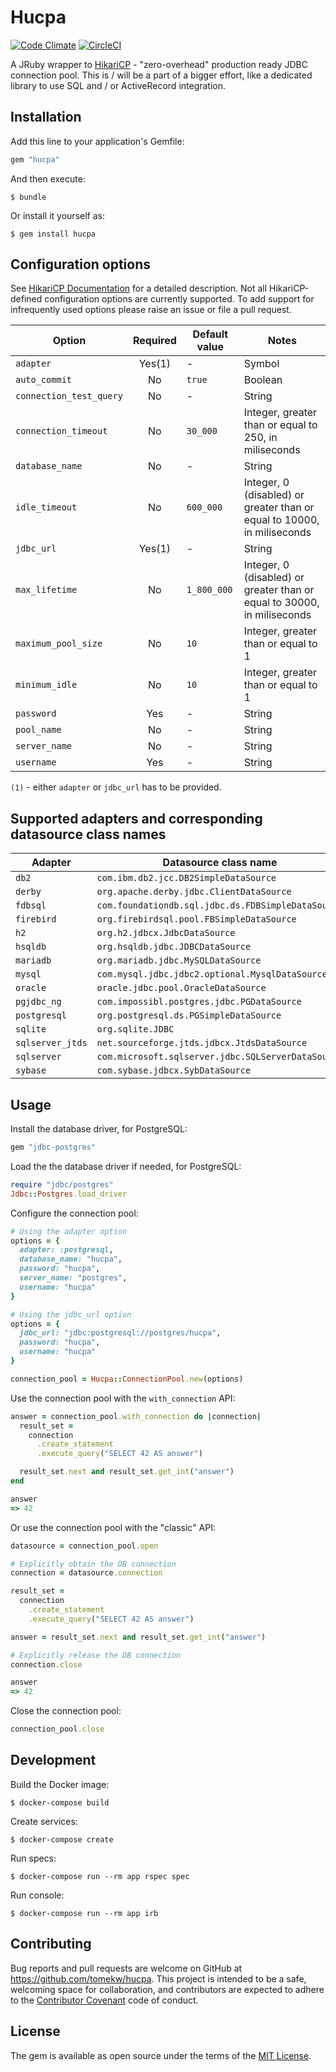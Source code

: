 # Hucpa

[![Code Climate](https://codeclimate.com/github/tomekw/hucpa/badges/gpa.svg)](https://codeclimate.com/github/tomekw/hucpa) [![CircleCI](https://circleci.com/gh/tomekw/hucpa.svg?style=svg)](https://circleci.com/gh/tomekw/hucpa)

A JRuby wrapper to [HikariCP](https://github.com/brettwooldridge/HikariCP) - "zero-overhead" production ready JDBC connection pool.
This is / will be a part of a bigger effort, like a dedicated library to use SQL and / or ActiveRecord integration.

## Installation

Add this line to your application's Gemfile:

```ruby
gem "hucpa"
```

And then execute:

    $ bundle

Or install it yourself as:

    $ gem install hucpa

## Configuration options

See [HikariCP Documentation](https://github.com/brettwooldridge/HikariCP#configuration-knobs-baby) for a detailed description.
Not all HikariCP-defined configuration options are currently supported. To add support for infrequently used options please
raise an issue or file a pull request.

| Option                  | Required | Default value | Notes                                                                   |
| ----------------------- | :------: | ------------- | ----------------------------------------------------------------------- |
| `adapter`               | Yes(1)   | -             | Symbol                                                                  |
| `auto_commit`           | No       | `true`        | Boolean                                                                 |
| `connection_test_query` | No       | -             | String                                                                  |
| `connection_timeout`    | No       | `30_000`      | Integer, greater than or equal to 250, in miliseconds                   |
| `database_name`         | No       | -             | String                                                                  |
| `idle_timeout`          | No       | `600_000`     | Integer, 0 (disabled) or greater than or equal to 10000, in miliseconds |
| `jdbc_url`              | Yes(1)   | -             | String                                                                  |
| `max_lifetime`          | No       | `1_800_000`   | Integer, 0 (disabled) or greater than or equal to 30000, in miliseconds |
| `maximum_pool_size`     | No       | `10`          | Integer, greater than or equal to 1                                     |
| `minimum_idle`          | No       | `10`          | Integer, greater than or equal to 1                                     |
| `password`              | Yes      | -             | String                                                                  |
| `pool_name`             | No       | -             | String                                                                  |
| `server_name`           | No       | -             | String                                                                  |
| `username`              | Yes      | -             | String                                                                  |

`(1)` - either `adapter` or `jdbc_url` has to be provided.

## Supported adapters and corresponding datasource class names

| Adapter          | Datasource class name                              |
| ---------------- | -------------------------------------------------- |
| `db2`            | `com.ibm.db2.jcc.DB2SimpleDataSource`              |
| `derby`          | `org.apache.derby.jdbc.ClientDataSource`           |
| `fdbsql`         | `com.foundationdb.sql.jdbc.ds.FDBSimpleDataSource` |
| `firebird`       | `org.firebirdsql.pool.FBSimpleDataSource`          |
| `h2`             | `org.h2.jdbcx.JdbcDataSource`                      |
| `hsqldb`         | `org.hsqldb.jdbc.JDBCDataSource`                   |
| `mariadb`        | `org.mariadb.jdbc.MySQLDataSource`                 |
| `mysql`          | `com.mysql.jdbc.jdbc2.optional.MysqlDataSource`    |
| `oracle`         | `oracle.jdbc.pool.OracleDataSource`                |
| `pgjdbc_ng`      | `com.impossibl.postgres.jdbc.PGDataSource`         |
| `postgresql`     | `org.postgresql.ds.PGSimpleDataSource`             |
| `sqlite`         | `org.sqlite.JDBC`                                  |
| `sqlserver_jtds` | `net.sourceforge.jtds.jdbcx.JtdsDataSource`        |
| `sqlserver`      | `com.microsoft.sqlserver.jdbc.SQLServerDataSource` |
| `sybase`         | `com.sybase.jdbcx.SybDataSource`                   |

## Usage

Install the database driver, for PostgreSQL:

```ruby
gem "jdbc-postgres"
```

Load the the database driver if needed, for PostgreSQL:

```ruby
require "jdbc/postgres"
Jdbc::Postgres.load_driver
```

Configure the connection pool:

```ruby
# Using the adapter option
options = {
  adapter: :postgresql,
  database_name: "hucpa",
  password: "hucpa",
  server_name: "postgres",
  username: "hucpa"
}

# Using the jdbc_url option
options = {
  jdbc_url: "jdbc:postgresql://postgres/hucpa",
  password: "hucpa",
  username: "hucpa"
}

connection_pool = Hucpa::ConnectionPool.new(options)
```

Use the connection pool with the `with_connection` API:


```ruby
answer = connection_pool.with_connection do |connection|
  result_set =
    connection
      .create_statement
      .execute_query("SELECT 42 AS answer")

  result_set.next and result_set.get_int("answer")
end

answer
=> 42
```

Or use the connection pool with the "classic" API:

```ruby
datasource = connection_pool.open

# Explicitly obtain the DB connection
connection = datasource.connection

result_set =
  connection
    .create_statement
    .execute_query("SELECT 42 AS answer")

answer = result_set.next and result_set.get_int("answer")

# Explicitly release the DB connection
connection.close

answer
=> 42
```

Close the connection pool:

```ruby
connection_pool.close

```

## Development

Build the Docker image:

    $ docker-compose build

Create services:

    $ docker-compose create

Run specs:

    $ docker-compose run --rm app rspec spec

Run console:

    $ docker-compose run --rm app irb

## Contributing

Bug reports and pull requests are welcome on GitHub at https://github.com/tomekw/hucpa. This project is intended to be a safe, welcoming space for collaboration, and contributors are expected to adhere to the [Contributor Covenant](http://contributor-covenant.org) code of conduct.

## License

The gem is available as open source under the terms of the [MIT License](http://opensource.org/licenses/MIT).
